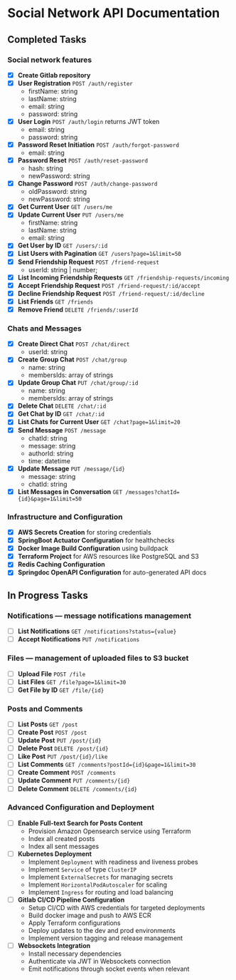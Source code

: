 # Social Network API Documentation

## Completed Tasks

### Social network features

- [x] **Create Gitlab repository**
- [x] **User Registration** `POST /auth/register`
  - firstName: string
  - lastName: string
  - email: string
  - password: string
- [x] **User Login** `POST /auth/login` returns JWT token
  - email: string
  - password: string
- [x] **Password Reset Initiation** `POST /auth/forgot-password`
  - email: string
- [x] **Password Reset** `POST /auth/reset-password`
  - hash: string
  - newPassword: string
- [x] **Change Password** `POST /auth/change-password`
  - oldPassword: string
  - newPassword: string
- [x] **Get Current User** `GET /users/me`
- [x] **Update Current User** `PUT /users/me`
  - firstName: string
  - lastName: string
  - email: string
- [x] **Get User by ID** `GET /users/:id`
- [x] **List Users with Pagination** `GET /users?page=1&limit=50`
- [x] **Send Friendship Request** `POST /friend-request`
  - userId: string | number;
- [x] **List Incoming Friendship Requests** `GET /friendship-requests/incoming`
- [x] **Accept Friendship Request** `POST /friend-request/:id/accept`
- [x] **Decline Friendship Request** `POST /friend-request/:id/decline`
- [x] **List Friends** `GET /friends`
- [x] **Remove Friend** `DELETE /friends/:userId`

### Chats and Messages

- [x] **Create Direct Chat** `POST /chat/direct`
  - userId: string
- [x] **Create Group Chat** `POST /chat/group`
  - name: string
  - membersIds: array of strings
- [x] **Update Group Chat** `PUT /chat/group/:id`
  - name: string
  - membersIds: array of strings
- [x] **Delete Chat** `DELETE /chat/:id`
- [x] **Get Chat by ID** `GET /chat/:id`
- [x] **List Chats for Current User** `GET /chat?page=1&limit=20`
- [x] **Send Message** `POST /message`
  - chatId: string
  - message: string
  - authorId: string
  - time: datetime
- [x] **Update Message** `PUT /message/{id}`
  - message: string
  - chatId: string
- [x] **List Messages in Conversation** `GET /messages?chatId={id}&page=1&limit=50`

### Infrastructure and Configuration

- [x] **AWS Secrets Creation** for storing credentials
- [x] **SpringBoot Actuator Configuration** for healthchecks
- [x] **Docker Image Build Configuration** using buildpack
- [x] **Terraform Project** for AWS resources like PostgreSQL and S3
- [x] **Redis Caching Configuration**
- [x] **Springdoc OpenAPI Configuration** for auto-generated API docs

## In Progress Tasks

### Notifications — message notifications management

- [ ] **List Notifications** `GET /notifications?status={value}`
- [ ] **Accept Notifications** `PUT /notifications`

### Files — management of uploaded files to S3 bucket

- [ ] **Upload File** `POST /file`
- [ ] **List Files** `GET /file?page=1&limit=30`
- [ ] **Get File by ID** `GET /file/{id}`

### Posts and Comments

- [ ] **List Posts** `GET /post`
- [ ] **Create Post** `POST /post`
- [ ] **Update Post** `PUT /post/{id}`
- [ ] **Delete Post** `DELETE /post/{id}`
- [ ] **Like Post** `PUT /post/{id}/like`
- [ ] **List Comments** `GET /comments?postId={id}&page=1&limit=30`
- [ ] **Create Comment** `POST /comments`
- [ ] **Update Comment** `PUT /comments/{id}`
- [ ] **Delete Comment** `DELETE /comments/{id}`

### Advanced Configuration and Deployment

- [ ] **Enable Full-text Search for Posts Content**
  - Provision Amazon Opensearch service using Terraform
  - Index all created posts
  - Index all sent messages
- [ ] **Kubernetes Deployment**
  - Implement `Deployment` with readiness and liveness probes
  - Implement `Service` of type `ClusterIP`
  - Implement `ExternalSecrets` for managing secrets
  - Implement `HorizontalPodAutoscaler` for scaling
  - Implement `Ingress` for routing and load balancing
- [ ] **Gitlab CI/CD Pipeline Configuration**
  - Setup CI/CD with AWS credentials for targeted deployments
  - Build docker image and push to AWS ECR
  - Apply Terraform configurations
  - Deploy updates to the dev and prod environments
  - Implement version tagging and release management
- [ ] **Websockets Integration**
  - Install necessary dependencies
  - Authenticate via JWT in Websockets connection
  - Emit notifications through socket events when relevant
